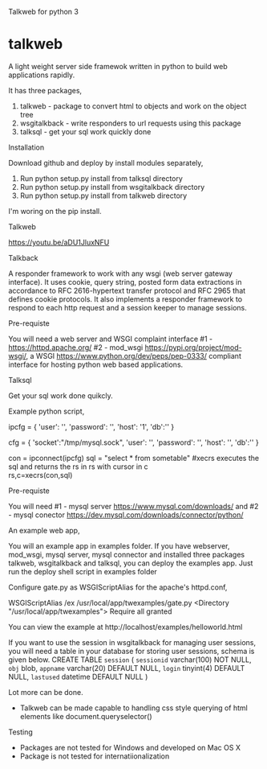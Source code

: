 Talkweb for python 3

talkweb
=======

A light weight server side framewok written in python to build web applications rapidly. 

It has three packages,
1) talkweb - package to convert html to objects and work on the object tree
2) wsgitalkback - write responders to url requests using this package
3) talksql - get your sql work quickly done

Installation

Download github and deploy by install modules separately,
1) Run python setup.py install from talksql directory
2) Run python setup.py install from wsgitalkback directory
3) Run python setup.py install from talkweb directory

I'm woring on the pip install.

Talkweb
 
https://youtu.be/aDU1JluxNFU

Talkback 

A responder framework to work with any wsgi (web server gateway interface). It uses cookie, query string, posted form data extractions in accordance to RFC 2616-hypertext transfer protocol and RFC 2965 that defines cookie protocols. It also implements a responder framework to respond to each http request and a session keeper to manage sessions.

Pre-requiste 

You will need a web server and WSGI complaint interface
#1 - https://httpd.apache.org/ 
#2 - mod_wsgi https://pypi.org/project/mod-wsgi/, a WSGI https://www.python.org/dev/peps/pep-0333/ compliant interface for hosting python web based applications.

Talksql

Get your sql work done quikcly. 

Example python script,

ipcfg = {
    'user': '',
    'password': '',
    'host': '1',
    'db':'' }

cfg = { 'socket':"/tmp/mysql.sock",
    'user': '',
    'password': '',
    'host': '',
    'db':'' }

con = ipconnect(ipcfg)
sql = "select * from sometable"
#xecrs executes the sql and returns the rs in rs with cursor in c  
rs,c=xecrs(con,sql)

Pre-requiste

You will need 
#1 - mysql server https://www.mysql.com/downloads/ and 
#2 - mysql conector https://dev.mysql.com/downloads/connector/python/


An example web app,

You will an example app in examples folder. If you have webserver, mod_wsgi, mysql server, mysql connector and installed three packages talkweb, wsgitalkback and talksql, you can deploy the examples app. Just run the deploy shell script in examples folder

Configure gate.py as WSGIScriptAlias for the apache's httpd.conf,

WSGIScriptAlias /ex /usr/local/app/twexamples/gate.py
<Directory "/usr/local/app/twexamples">
Require all granted
</Directory>

You can view the example at
http://localhost/examples/helloworld.html

If you want to use the session in wsgitalkback for managing user sessions, you will need a table in your database for storing user sessions, schema is given below.
CREATE TABLE `session` (
  `sessionid` varchar(100) NOT NULL,
  `obj` blob,
  `appname` varchar(20) DEFAULT NULL,
  `login` tinyint(4) DEFAULT NULL,
  `lastused` datetime DEFAULT NULL
)

Lot more can be done.

- Talkweb can be made capable to handling css style querying of html elements like document.queryselector()

Testing

- Packages are not tested for Windows and developed on Mac OS X
- Package is not tested for internatiionalization


